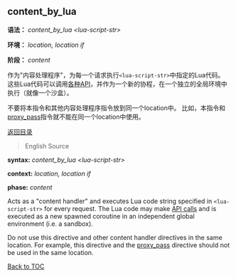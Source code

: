 content_by_lua
--------------
**语法：** *content_by_lua &lt;lua-script-str&gt;*

**环境：** *location, location if*

**阶段：** *content*

作为"内容处理程序"，为每一个请求执行`<lua-script-str>`中指定的Lua代码。
这些Lua代码可以调用[各种API](#nginx-api-for-lua)，并作为一个新的协程，在一个独立的全局环境中执行（就像一个沙盒）。

不要将本指令和其他内容处理程序指令放到同一个location中。
比如，本指令和[proxy_pass](http://nginx.org/en/docs/http/ngx_http_proxy_module.html#proxy_pass)指令就不能在同一个location中使用。

[返回目录](#directives)
<!-- review by WenMing -->
> English Source


**syntax:** *content_by_lua &lt;lua-script-str&gt;*

**context:** *location, location if*

**phase:** *content*

Acts as a "content handler" and executes Lua code string specified in `<lua-script-str>` for every request.
The Lua code may make [API calls](#nginx-api-for-lua) and is executed as a new spawned coroutine in an independent global environment (i.e. a sandbox).

Do not use this directive and other content handler directives in the same location. For example, this directive and the [proxy_pass](http://nginx.org/en/docs/http/ngx_http_proxy_module.html#proxy_pass) directive should not be used in the same location.

[Back to TOC](#directives)
